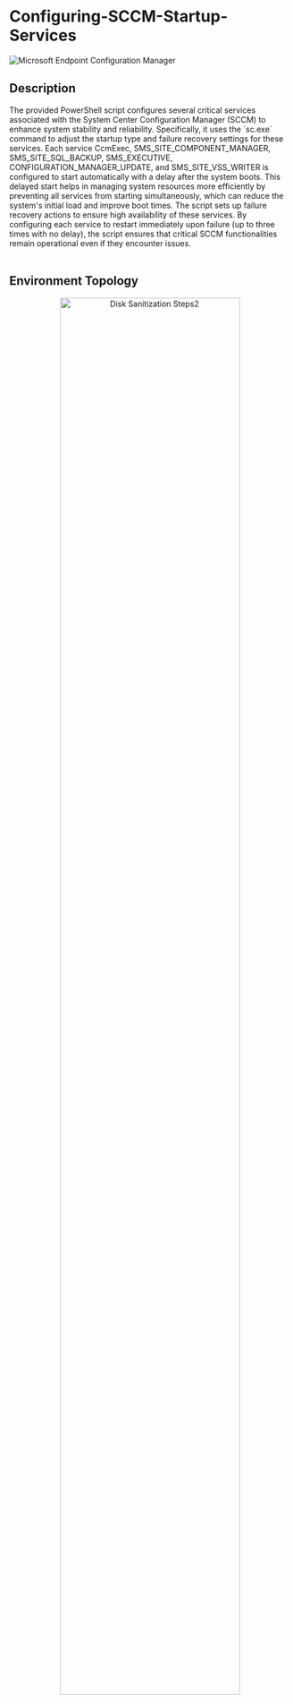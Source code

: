 <h1>Configuring-SCCM-Startup-Services</h1>

 <img src="https://i.imgur.com/Wl8C0vj.png" alt="Microsoft Endpoint Configuration Manager" class="header-image">

<h2>Description</h2>
The provided PowerShell script configures several critical services associated with the System Center Configuration Manager (SCCM) to enhance system stability and reliability. Specifically, it uses the `sc.exe` command to adjust the startup type and failure recovery settings for these services. Each service CcmExec, SMS_SITE_COMPONENT_MANAGER, SMS_SITE_SQL_BACKUP, SMS_EXECUTIVE, CONFIGURATION_MANAGER_UPDATE, and SMS_SITE_VSS_WRITER is configured to start automatically with a delay after the system boots. This delayed start helps in managing system resources more efficiently by preventing all services from starting simultaneously, which can reduce the system's initial load and improve boot times. The script sets up failure recovery actions to ensure high availability of these services. By configuring each service to restart immediately upon failure (up to three times with no delay), the script ensures that critical SCCM functionalities remain operational even if they encounter issues.
<br />
<br />




<h2>Environment Topology</h2>

<p align="center">
<img src="https://i.imgur.com/2sjgNoV.png" height="80%" width="80%" alt="Disk Sanitization Steps2"/>
</p>

